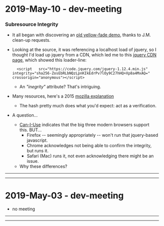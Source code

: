 2019-May-10 - dev-meeting
=========================

### Subresource Integrity

- It all began with discovering an [old yellow-fade demo](https://library.brown.edu/bjd/yf.html), thanks to J.M. clean-up requests.

- Looking at the source, it was referencing a localhost load of jquery, so I thought I'd load up jquery from a CDN, which led me to this [jquery CDN page](https://code.jquery.com), which showed this loader-line:

        <script   src="https://code.jquery.com/jquery-1.12.4.min.js"   integrity="sha256-ZosEbRLbNQzLpnKIkEdrPv7lOy9C27hHQ+Xp8a4MxAQ="   crossorigin="anonymous"></script>

    - An _"inegrity"_ attribute? That's intriguing.

- Many resources, here's a 2015 [mozilla explanation](https://hacks.mozilla.org/2015/09/subresource-integrity-in-firefox-43/)
    - The hash pretty much does what you'd expect: act as a verification.

- A question...
    - [Can-I-Use](https://caniuse.com/#feat=subresource-integrity) indicates that the big three modern browsers support this. BUT...
        - Firefox -- seemingly appropriately -- won't run that jquery-based javascript.
        - Chrome acknowledges not being able to confirm the integrity, but runs it.
        - Safari (Mac) runs it, not even acknowledging there might be an issue.
    - Why these differences?


---

---


2019-May-03 - dev-meeting
=========================

- no meeting


---

---

